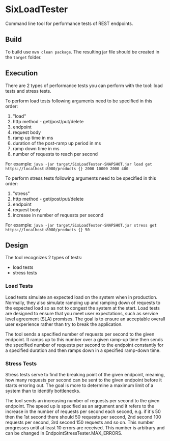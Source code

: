 # SixLoadTester
Command line tool for performance tests of REST endpoints.

## Build
To build use ```mvn clean package```. The resulting jar file should be created in the ```target``` folder.

## Execution
There are 2 types of performance tests you can perform with the tool: load tests and stress tests.

To perform load tests following arguments need to be specified in this order:
1. "load"
2. http method - get/post/put/delete
3. endpoint
4. request body
5. ramp up time in ms
6. duration of the post-ramp up period in ms
7. ramp down time in ms
8. number of requests to reach per second

For example: ```java -jar target/SixLoadTester-SNAPSHOT.jar load get https://localhost:8080/products {} 2000 10000 2000 400```

To perform stress tests following arguments need to be specified in this order:
1. "stress"
2. http method - get/post/put/delete
3. endpoint
4. request body
8. increase in number of requests per second

For example: ```java -jar target/SixLoadTester-SNAPSHOT.jar stress get https://localhost:8080/products {} 50```

## Design
The tool recognizes 2 types of tests:
- load tests
- stress tests

### Load Tests
Load tests simulate an expected load on the system when in production. Normally, they also simulate ramping up and ramping down of requests to the expected load so as not to congest the system at the start. Load tests are designed to ensure that you meet user expectations, such as service level agreement (SLA) promises. The goal is to ensure an acceptable overall user experience rather than try to break the application.

The tool sends a specified number of requests per second to the given endpoint. It ramps up to this number over a given ramp-up time then sends the specified number of requests per second to the endpoint constantly for a specified duration and then ramps down in a specified ramp-down time.

### Stress Tests
Stress tests serve to find the breaking point of the given endpoint, meaning, how many requests per second can be sent to the given endpoint before it starts erroring out. The goal is more to determine a maximum limit of a system than to identify bottlenecks.

The tool sends an increasing number of requests per second to the given endpoint. The speed up is specified as an argument and it refers to the increase in the number of requests per second each second, e.g. if it's 50 then the 1st second there should 50 requests per second, 2nd second 100 requests per second, 3rd second 150 requests and so on. This number progresses until at least 10 errors are received. This number is arbitrary and can be changed in EndpointStressTester.MAX_ERRORS.
